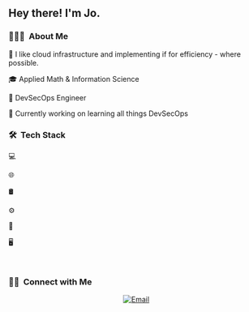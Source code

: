 <h2> Hey there! I'm Jo.</h2>

<h3> 👨🏻‍💻  About Me </h3>

🤔 I like cloud infrastructure and implementing if for efficiency - where possible.

🎓 Applied Math & Information Science

💼 DevSecOps Engineer

🌱 Currently working on learning all things DevSecOps

<h3> 🛠  Tech Stack</h3>

💻

🌐

🛢

⚙️

🔧

🖥

<br/>

<h3> 🤝🏻  Connect with Me </h3>

<p align="center">
<a href="https://www.kuralabs.org/"&gt;&lt;img alt="Website" src="https://img.shields.io/badge/Website-www.kuralabs.org-orange?style=flat-square&logo=google-chrome"></a>
<a href="https://www.linkedin.com/in/clintonkanyali/"&gt;&lt;img alt="LinkedIn" src="https://img.shields.io/badge/LinkedIn-Clinton%20Kanyali-orange?style=flat-square&logo=linkedin"></a>
<a href="clintkanyali@gmail.com"><img alt="Email" src="https://img.shields.io/badge/clintkanyali@gmail.com-orange?style=flat-square&logo=gmail"></a>
</p>
